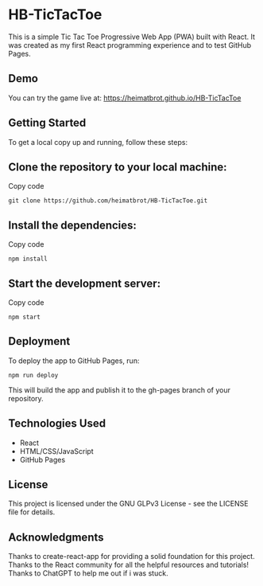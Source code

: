 # HB-TicTacToe
This is a simple Tic Tac Toe Progressive Web App (PWA) built with React. It was created as my first React programming experience and to test GitHub Pages.

## Demo
You can try the game live at: https://heimatbrot.github.io/HB-TicTacToe

## Getting Started
To get a local copy up and running, follow these steps:

## Clone the repository to your local machine:
Copy code
```
git clone https://github.com/heimatbrot/HB-TicTacToe.git
```
## Install the dependencies:
Copy code
```
npm install
```
## Start the development server:
Copy code
```
npm start
```
## Deployment
To deploy the app to GitHub Pages, run:
```
npm run deploy
```
This will build the app and publish it to the gh-pages branch of your repository.

## Technologies Used
- React
- HTML/CSS/JavaScript
- GitHub Pages

## License
This project is licensed under the GNU GLPv3 License - see the LICENSE file for details.

## Acknowledgments
Thanks to create-react-app for providing a solid foundation for this project.
Thanks to the React community for all the helpful resources and tutorials!
Thanks to ChatGPT to help me out if i was stuck.
